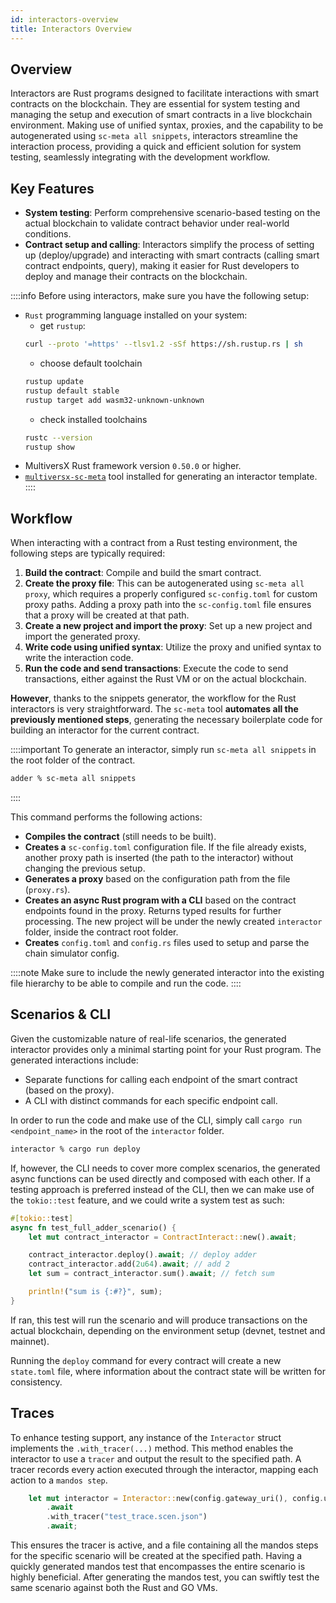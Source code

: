 ```yaml
---
id: interactors-overview
title: Interactors Overview
---
```


[comment]: # (mx-abstract)

## Overview

Interactors are Rust programs designed to facilitate interactions with smart contracts on the blockchain. They are essential for system testing and managing the setup and execution of smart contracts in a live blockchain environment. Making use of unified syntax, proxies, and the capability to be autogenerated using `sc-meta all snippets`, interactors streamline the interaction process, providing a quick and efficient solution for system testing, seamlessly integrating with the development workflow.

[comment]: # (mx-context-auto)

## Key Features

- **System testing**: Perform comprehensive scenario-based testing on the actual blockchain to validate contract behavior under real-world conditions.
- **Contract setup and calling**: Interactors simplify the process of setting up (deploy/upgrade) and interacting with smart contracts (calling smart contract endpoints, query), making it easier for Rust developers to deploy and manage their contracts on the blockchain.

::::info
Before using interactors, make sure you have the following setup:

- `Rust` programming language installed on your system:
    - get `rustup`: 
    ```bash
    curl --proto '=https' --tlsv1.2 -sSf https://sh.rustup.rs | sh
    ```
    - choose default toolchain
    ```bash
    rustup update
    rustup default stable
    rustup target add wasm32-unknown-unknown
    ```
    - check installed toolchains
    ```bash
    rustc --version
    rustup show
    ```
- MultiversX Rust framework version `0.50.0` or higher.
- [`multiversx-sc-meta`](/developers/meta/sc-meta) tool installed for generating an interactor template.
::::

[comment]: # (mx-context-auto)

## Workflow

When interacting with a contract from a Rust testing environment, the following steps are typically required:

1. **Build the contract**: Compile and build the smart contract.
2. **Create the proxy file**: This can be autogenerated using `sc-meta all proxy`, which requires a properly configured `sc-config.toml` for custom proxy paths. Adding a proxy path into the `sc-config.toml` file ensures that a proxy will be created at that path.
3. **Create a new project and import the proxy**: Set up a new project and import the generated proxy.
4. **Write code using unified syntax**: Utilize the proxy and unified syntax to write the interaction code.
5. **Run the code and send transactions**: Execute the code to send transactions, either against the Rust VM or on the actual blockchain.


**However**, thanks to the snippets generator, the workflow for the Rust interactors is very straightforward. The `sc-meta` tool **automates all the previously mentioned steps**, generating the necessary boilerplate code for building an interactor for the current contract. 


::::important
To generate an interactor, simply run `sc-meta all snippets` in the root folder of the contract. 

```bash
adder % sc-meta all snippets
```
::::

This command performs the following actions:
- **Compiles the contract** (still needs to be built).
- **Creates a** `sc-config.toml` configuration file. If the file already exists, another proxy path is inserted (the path to the interactor) without changing the previous setup.
- **Generates a proxy** based on the configuration path from the file (`proxy.rs`).
- **Creates an async Rust program with a CLI** based on the contract endpoints found in the proxy. Returns typed results for further processing. The new project will be under the newly created `interactor` folder, inside the contract root folder.
- **Creates** `config.toml` and `config.rs` files used to setup and parse the chain simulator config.

::::note
Make sure to include the newly generated interactor into the existing file hierarchy to be able to compile and run the code.
::::

[comment]: # (mx-context-auto)

## Scenarios & CLI

Given the customizable nature of real-life scenarios, the generated interactor provides only a minimal starting point for your Rust program. 
The generated interactions include:
- Separate functions for calling each endpoint of the smart contract (based on the proxy).
- A CLI with distinct commands for each specific endpoint call.

In order to run the code and make use of the CLI, simply call `cargo run <endpoint_name>` in the root of the `interactor` folder.

```bash
interactor % cargo run deploy
```

If, however, the CLI needs to cover more complex scenarios, the generated async functions can be used directly and composed with each other. If a testing approach is preferred instead of the CLI, then we can make use of the `tokio::test` feature, and we could write a system test as such:

```rust title=interact.rs
#[tokio::test]
async fn test_full_adder_scenario() {
    let mut contract_interactor = ContractInteract::new().await;

    contract_interactor.deploy().await; // deploy adder
    contract_interactor.add(2u64).await; // add 2
    let sum = contract_interactor.sum().await; // fetch sum

    println!("sum is {:#?}", sum);
}
```

If ran, this test will run the scenario and will produce transactions on the actual blockchain, depending on the environment setup (devnet, testnet and mainnet).

Running the `deploy` command for every contract will create a new `state.toml` file, where information about the contract state will be written for consistency.

[comment]: # (mx-context-auto)

## Traces 

To enhance testing support, any instance of the `Interactor` struct implements the `.with_tracer(...)` method. This method enables the interactor to use a `tracer` and output the result to the specified path. A tracer records every action executed through the interactor, mapping each action to a `mandos step`.

```rust title=interact.rs
    let mut interactor = Interactor::new(config.gateway_uri(), config.use_chain_simulator())
        .await
        .with_tracer("test_trace.scen.json")
        .await;
```

This ensures the tracer is active, and a file containing all the mandos steps for the specific scenario will be created at the specified path. Having a quickly generated mandos test that encompasses the entire scenario is highly beneficial. After generating the mandos test, you can swiftly test the same scenario against both the Rust and GO VMs.